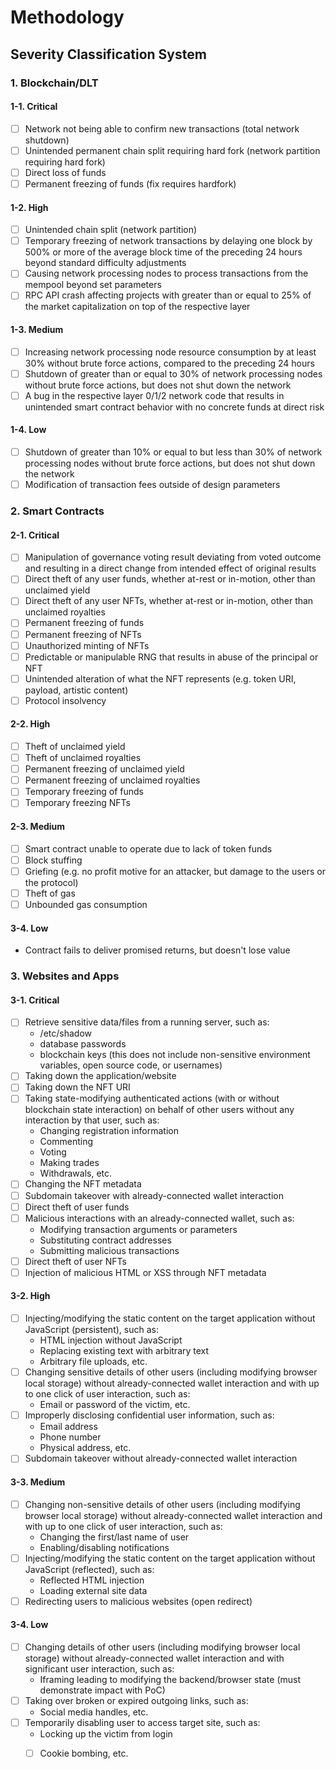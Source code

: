 # Methodology
## Severity Classification System
### 1. Blockchain/DLT

#### 1-1. Critical
- [ ] Network not being able to confirm new transactions (total network shutdown)
- [ ] Unintended permanent chain split requiring hard fork (network partition requiring hard fork)
- [ ] Direct loss of funds
- [ ] Permanent freezing of funds (fix requires hardfork)

#### 1-2. High
- [ ] Unintended chain split (network partition)
- [ ] Temporary freezing of network transactions by delaying one block by 500% or more of the average block time of the preceding 24 hours beyond standard difficulty adjustments
- [ ] Causing network processing nodes to process transactions from the mempool beyond set parameters
- [ ] RPC API crash affecting projects with greater than or equal to 25% of the market capitalization on top of the respective layer

#### 1-3. Medium
- [ ] Increasing network processing node resource consumption by at least 30% without brute force actions, compared to the preceding 24 hours
- [ ] Shutdown of greater than or equal to 30% of network processing nodes without brute force actions, but does not shut down the network
- [ ] A bug in the respective layer 0/1/2 network code that results in unintended smart contract behavior with no concrete funds at direct risk

#### 1-4. Low
- [ ] Shutdown of greater than 10% or equal to but less than 30% of network processing nodes without brute force actions, but does not shut down the network
- [ ] Modification of transaction fees outside of design parameters

### 2. Smart Contracts
#### 2-1. Critical

- [ ] Manipulation of governance voting result deviating from voted outcome and resulting in a direct change from intended effect of original results
- [ ] Direct theft of any user funds, whether at-rest or in-motion, other than unclaimed yield
- [ ] Direct theft of any user NFTs, whether at-rest or in-motion, other than unclaimed royalties
- [ ] Permanent freezing of funds
- [ ] Permanent freezing of NFTs
- [ ] Unauthorized minting of NFTs
- [ ] Predictable or manipulable RNG that results in abuse of the principal or NFT
- [ ] Unintended alteration of what the NFT represents (e.g. token URI, payload, artistic content)
- [ ] Protocol insolvency

#### 2-2. High
- [ ] Theft of unclaimed yield
- [ ] Theft of unclaimed royalties
- [ ] Permanent freezing of unclaimed yield
- [ ] Permanent freezing of unclaimed royalties
- [ ] Temporary freezing of funds
- [ ] Temporary freezing NFTs

#### 2-3. Medium
- [ ] Smart contract unable to operate due to lack of token funds
- [ ] Block stuffing
- [ ] Griefing (e.g. no profit motive for an attacker, but damage to the users or the protocol)
- [ ] Theft of gas
- [ ] Unbounded gas consumption

#### 3-4. Low
- Contract fails to deliver promised returns, but doesn't lose value

### 3. Websites and Apps
#### 3-1. Critical

- [ ] Retrieve sensitive data/files from a running server, such as:
    - /etc/shadow
    - database passwords
    - blockchain keys
(this does not include non-sensitive environment variables, open source code, or usernames)
- [ ] Taking down the application/website
- [ ] Taking down the NFT URI
- [ ] Taking state-modifying authenticated actions (with or without blockchain state interaction) on behalf of other users without any interaction by that user, such as:
    - Changing registration information
    - Commenting
    - Voting
    - Making trades
    - Withdrawals, etc.
- [ ] Changing the NFT metadata
- [ ] Subdomain takeover with already-connected wallet interaction
- [ ] Direct theft of user funds
- [ ] Malicious interactions with an already-connected wallet, such as:
    - Modifying transaction arguments or parameters
    - Substituting contract addresses
    - Submitting malicious transactions
- [ ] Direct theft of user NFTs
- [ ] Injection of malicious HTML or XSS through NFT metadata

#### 3-2. High

- [ ]  Injecting/modifying the static content on the target application without JavaScript (persistent), such as:
    -  HTML injection without JavaScript
    -  Replacing existing text with arbitrary text
    -  Arbitrary file uploads, etc.
- [ ]  Changing sensitive details of other users (including modifying browser local storage) without already-connected wallet interaction and with up to one click of user interaction, such as:
    -  Email or password of the victim, etc.
- [ ]  Improperly disclosing confidential user information, such as:
    -  Email address
    -  Phone number
    -  Physical address, etc.
- [ ]  Subdomain takeover without already-connected wallet interaction

#### 3-3. Medium
- [ ] Changing non-sensitive details of other users (including modifying browser local storage) without already-connected wallet interaction and with up to one click of user interaction, such as:
    -  Changing the first/last name of user
    -  Enabling/disabling notifications
- [ ] Injecting/modifying the static content on the target application without JavaScript (reflected), such as:
    -  Reflected HTML injection
    -  Loading external site data
- [ ]  Redirecting users to malicious websites (open redirect)

#### 3-4. Low

- [ ]  Changing details of other users (including modifying browser local storage) without already-connected wallet interaction and with significant user interaction, such as:
    -  Iframing leading to modifying the backend/browser state (must demonstrate impact with PoC)
- [ ]  Taking over broken or expired outgoing links, such as:
    -  Social media handles, etc.
- [ ]  Temporarily disabling user to access target site, such as:
    -  Locking up the victim from login
    - [ ]  Cookie bombing, etc.


